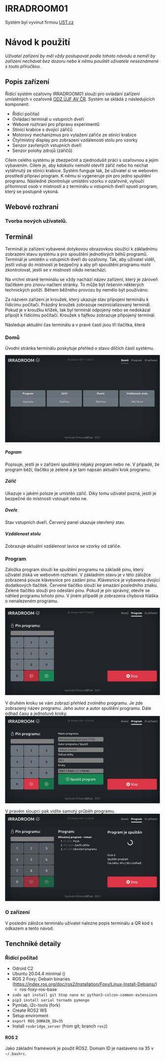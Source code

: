 # IRRADROOM01
Systém byl vyvinut firmou [UST.cz](www.ust.cz)


# Návod k použití
_Uživatel zařízení by měl vždy postupovat podle tohoto návodu a neměl by zařízení nechávat bez dozoru nebo k němu pouštět uživatele neseznámené s touto příručkou._

## Popis zařízení
Řidící systém ozařovny IRRADROOM01 slouží pro ovládání zařízení umístěných v ozařovně [ODZ ÚJF AV ČR](http://www.ujf.cas.cz/cs/oddeleni/oddeleni-dozimetrie-zareni/). Systém se skládá z následujících komponent:

 * Řídící počítač
 * Ovládací terminál u vstupních dveří
 * Webové rozhraní pro přípravu experimentů
 * Stínící krabice s dvojicí zářičů
 * Motorový mechanizmus pro vytažení zářiče ze stínící krabice
 * Čtyřmístný display pro zobrazení vzdálenosti stolu pro vzorky
 * Senzor zavřených vstupních dveří
 * Senzor polohy zdrojů (zářičů)

Cílem celého systému je zbezpečnit a zjednodušit práci s ozařovnou a jejím vybavením. Cílem je, aby kdokoliv nemohl otevřít zářič nebo ho nechat vytáhnutý ze stínící krabice. 
Systém funguje tak, že uživatel si ve webovém prostředí přípraví program. K němu si vygeneruje pin pro jedno spuštění programu. Následně zkontroluje umístění vzorku v ozařovně, vyloučí přítomnost osob v místnosti a z terminálu u vstupních dveří spustí program, který se postupně vykoná. 


## Webové rozhraní


### Tvorba nových užívatelů. 



## Terminál

Terminál je zařízení vybavené dotykovou obrazovkou sloužící k základnímu zobrazení stavu systému a pro spouštění jednotlivých běhů programů. Terminál je umístěn u vstupních dveří do ozařovny. Tak, aby uživatel viděl, jestli vstup do místnosti je bezpečný a aby při spouštění programu mohl zkontrolovat, jestli se v místnosti nikdo nenachází. 

Na vrchní straně terminálu se vždy nachází název zařízení, který je zároveň tlačítkem pro znovu-načtení stránky. To může být řešením některých technických potíží. Během běžného provozu by nemělo být používáno. 

Za názvem zařízení je kroužek, který ukazuje stav připojení terminálu k řídícímu počítači. Prázdný kroužek zobrazuje nezinicializovaný terminál. Pokud je v kroužku křížek, tak byl terminál odpojený nebo se nedokázal přípojit k řídícímu počítačí. Kroužek s fajfkou zobrazuje připojený terminál. 

Následuje aktuální čas terminálu a v pravé časti jsou tři tlačítka, která 



### Domů
Úvodní stránka terminálu poskytuje přehled o stavu dílčích částí systému. 

![Domaci stranka terminalu](https://github.com/UniversalScientificTechnologies/IRRADROOM01/blob/IRRADROOM01A/doc/terminal_home.png)

##### Pogram
Popisuje, jestli je v zařízení spuštěný nějaký program nebo ne. V případě, že program běží, tlačítko je zelené a je tam napsán aktuální krok programu. 

##### Zářič
Ukazuje v jakém poloze je umístěn zářič. Díky tomu uživatel pozná, jestli je bezpečné do místnosti vstoupit nebo ne. 

##### Dveře
Stav vstupních dveří. Červený panel ukazuje otevřený stav. 

##### Vzdálenost stolu
Zobrazuje aktuální vzdálenost lavice se vzorky od zářiče. 


### Program
Záložka  program  slouží ke spuštění programu na základě pinu, který uživatel získá ve webovém rozhraní. V základním stavu je v této záložce zobrazená pouze klávesnice pro zadání pinu. Klávesnice je vybavena dvojicí dodatkových tlačítek. Červené tlačítko slouží ke smazání posledního znaku. Zelené tlačítko slouží pro odeslání pinu. Pokud je pin správný, otevře se náhled programu tohoto pinu. V jiném případě je zobrazena chybová hláška o nenalezeném programu. 

![terminalu](https://github.com/UniversalScientificTechnologies/IRRADROOM01/blob/IRRADROOM01A/doc/terminal_program_1.png)


V druhém kroku se vám zobrazí přehled zvolného programu. Je zde zobrazený název programu. Jeho autor a autor spuštění programu. Dále odhad času a jednotuvé kroky. 
![terminalu](https://github.com/UniversalScientificTechnologies/IRRADROOM01/blob/IRRADROOM01A/doc/terminal_program_2.png)

V pravém sloupci pak vidíte samotý průběh programu. 
![terminalu](https://github.com/UniversalScientificTechnologies/IRRADROOM01/blob/IRRADROOM01A/doc/terminal_program_3.png)

### O zařízení
V poslední záložce terminálu uživatel nalezne popis terminálu a QR kód s odkazem a tento návod. 



## Tenchniké detaily
### Řidící počítač

* Odroid C2
* Ubuntu 20.04.4 minimal ()
* ROS 2 Foxy; Debain binaries (https://index.ros.org/doc/ros2/Installation/Foxy/Linux-Install-Debians/)
  * ros-foxy-ros-base
* `sudo apt install git htop nano mc python3-colcon-common-extensions   `
* `pip3 install serial tornado pymongo  `
* Pymlab, i2c-tools (fork)
* Create ROS2 WS
* Setup enviroment
* `export ROS_DOMAIN_ID=35`
* Install `rosbridge_server` (from git; branch `ros2`)


#### ROS 2
Jako základní framework je použit ROS2. Domain ID je nastaveno na 35 v `~/.bashrc`.
